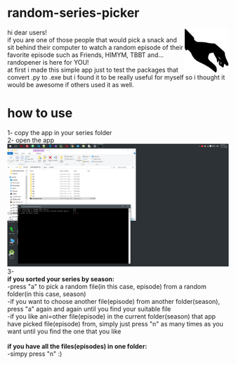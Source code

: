 # random-series-picker
<img align="right" width="100" height="100" src="https://github.com/sepehr-mnp/random-series-picker/blob/master/6579916_prev.ico">

hi dear users!<br>
if you are one of those people that would pick a snack and sit behind their computer to watch a random episode of their favorite episode such as Friends, HIMYM, TBBT and... randopener is here for YOU!<br>
at first i made this simple app just to test the packages that convert .py to .exe but i found it to be really useful for myself so i thought it would be awesome if others used it as well.

# how to use
1- copy the app in your series folder<br>
2- open the app<br>
![alt text](https://github.com/sepehr-mnp/random-series-picker/blob/master/randopener01.png)
3- <br>
__if you sorted your series by season:__<br>
    -press "a" to pick a random file(in this case, episode) from a random folder(in this case, season)<br>
    -if you want to choose another file(episode) from another folder(season), press "a" again and again until you find your suitable file<br>
    -if you like ani=other file(episode) in the current folder(season) that app have picked file(episode) from, simply just press "n" as many times as you want until you find the one that you like<br><br>
   __if you have all the files(episodes) in one folder:__<br>
    -simpy press "n" :)
    
    

